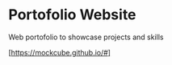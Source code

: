 # Portofolio Website
Web portofolio to showcase projects and skills

[https://mockcube.github.io/#]
